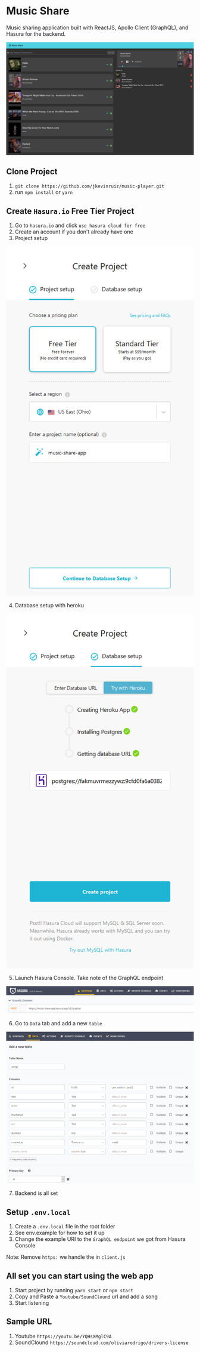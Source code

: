 # Music Share

Music sharing application built with ReactJS, Apollo Client (GraphQL), and Hasura for the backend.

![](https://github.com/jkevinruiz/music-player/blob/main/assets/music-player.png)

## Clone Project

1. `git clone https://github.com/jkevinruiz/music-player.git`
2. run `npm install` or `yarn`

## Create `Hasura.io` Free Tier Project

1. Go to `hasura.io` and click `use hasura cloud for free`
2. Create an account if you don't already have one
3. Project setup

![](https://github.com/jkevinruiz/music-player/blob/main/assets/1-project-setup.png)

4. Database setup with heroku

![](https://github.com/jkevinruiz/music-player/blob/main/assets/2-database-setup.png)

5. Launch Hasura Console. Take note of the GraphQL endpoint

![](https://github.com/jkevinruiz/music-player/blob/main/assets/3-hasura-console.png)

6. Go to `Data` tab and add a new `table`

![](https://github.com/jkevinruiz/music-player/blob/main/assets/4-add-new-table.png)

7. Backend is all set

## Setup `.env.local`

1. Create a `.env.local` file in the root folder
2. See env.example for how to set it up
3. Change the example URI to the `GraphQL endpoint` we got from Hasura Console

Note: Remove `https:` we handle the in `client.js`

## All set you can start using the web app

1. Start project by running `yarn start` or `npm start`
2. Copy and Paste a `Youtube/SoundClound` url and add a song
3. Start listening

## Sample URL

1. Youtube `https://youtu.be/YQHsXMglC9A`
2. SoundClound `https://soundcloud.com/oliviarodrigo/drivers-license`
